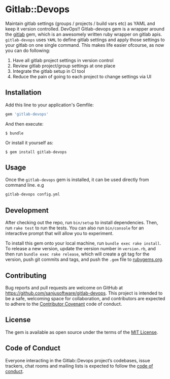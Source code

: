 # Gitlab::Devops

Maintain gitlab settings (groups / projects / build vars etc) as YAML and keep it version controlled. DevOps!!
Gitlab-devops gem is a wrapper around the [gitlab](https://github.com/NARKOZ/gitlab) gem, which is an awesomely written ruby wrapper on gitlab apis. 
`gitlab-devops` uses `YAML` to define gitlab settings and apply those settings to your gitlab on one single command. This makes life easier ofcourse, as now you can do following:
 
1. Have all gitlab project settings in version control
2. Review gitlab project/group settings at one place
3. Integrate the gitlab setup in CI tool
4. Reduce the pain of going to each project to change settings via UI

## Installation

Add this line to your application's Gemfile:

```ruby
gem 'gitlab-devops'
```

And then execute:

    $ bundle

Or install it yourself as:

    $ gem install gitlab-devops

## Usage

Once the `gitlab-devops` gem is installed, it can be used directly from command line. e.g

```bash
gitlab-devops config.yml
```

## Development

After checking out the repo, run `bin/setup` to install dependencies. Then, run `rake test` to run the tests. You can also run `bin/console` for an interactive prompt that will allow you to experiment.

To install this gem onto your local machine, run `bundle exec rake install`. To release a new version, update the version number in `version.rb`, and then run `bundle exec rake release`, which will create a git tag for the version, push git commits and tags, and push the `.gem` file to [rubygems.org](https://rubygems.org).

## Contributing

Bug reports and pull requests are welcome on GitHub at https://github.com/sanjusoftware/gitlab-devops. This project is intended to be a safe, welcoming space for collaboration, and contributors are expected to adhere to the [Contributor Covenant](http://contributor-covenant.org) code of conduct.

## License

The gem is available as open source under the terms of the [MIT License](http://opensource.org/licenses/MIT).

## Code of Conduct

Everyone interacting in the Gitlab::Devops project’s codebases, issue trackers, chat rooms and mailing lists is expected to follow the [code of conduct](https://github.com/sanjusoftware/gitlab-devops/blob/master/CODE_OF_CONDUCT.md).
